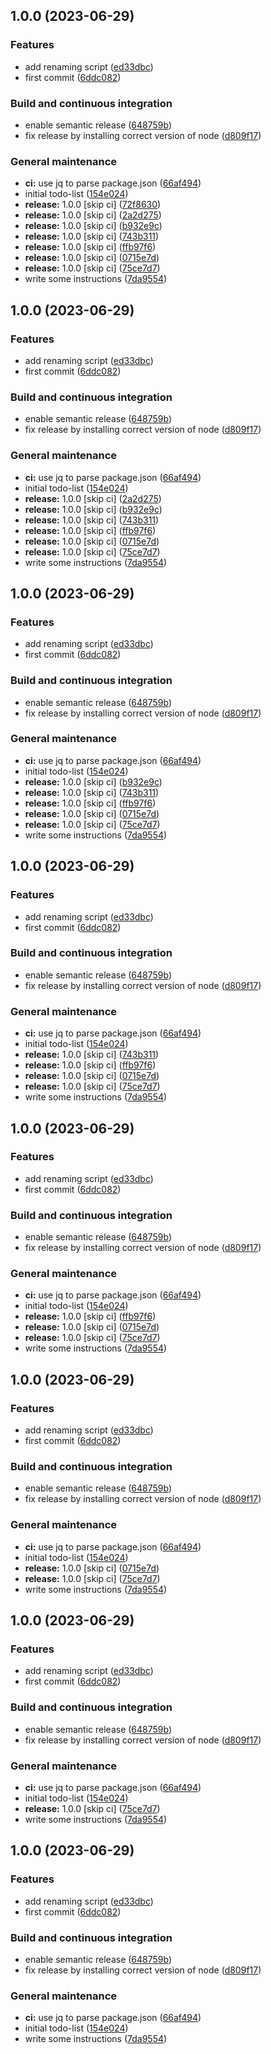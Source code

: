 ## 1.0.0 (2023-06-29)


### Features

* add renaming script ([ed33dbc](https://github.com/lorenzo-osimani/prolog_primitives/commit/ed33dbc03a68a605e6df7a9465c6985ec9d1e130))
* first commit ([6ddc082](https://github.com/lorenzo-osimani/prolog_primitives/commit/6ddc08296facfe64fe912fcd00a255adb2806193))


### Build and continuous integration

* enable semantic release ([648759b](https://github.com/lorenzo-osimani/prolog_primitives/commit/648759ba41fda0cad343493709a57bcb908f7229))
* fix release by installing correct version of node ([d809f17](https://github.com/lorenzo-osimani/prolog_primitives/commit/d809f17fc96c7295e0ec526161a56f558d49aa47))


### General maintenance

* **ci:** use jq to parse package.json ([66af494](https://github.com/lorenzo-osimani/prolog_primitives/commit/66af494bc406d4b9b649153f910016cceb1b63ce))
* initial todo-list ([154e024](https://github.com/lorenzo-osimani/prolog_primitives/commit/154e024ac1bb8a1f1c99826ab2ed6a28e703a513))
* **release:** 1.0.0 [skip ci] ([72f8630](https://github.com/lorenzo-osimani/prolog_primitives/commit/72f8630fa7d1b10b3321237acf0abc4013dad4a9))
* **release:** 1.0.0 [skip ci] ([2a2d275](https://github.com/lorenzo-osimani/prolog_primitives/commit/2a2d275162ec86086ec016f22a9146598f46077f))
* **release:** 1.0.0 [skip ci] ([b932e9c](https://github.com/lorenzo-osimani/prolog_primitives/commit/b932e9c483d93c25239fec2dca86935c34fd5173))
* **release:** 1.0.0 [skip ci] ([743b311](https://github.com/lorenzo-osimani/prolog_primitives/commit/743b31136a815f732f7e1e0f3d71a00a03b4cf5c))
* **release:** 1.0.0 [skip ci] ([ffb97f6](https://github.com/lorenzo-osimani/prolog_primitives/commit/ffb97f6f3eecaf3706e70f62db726fb9bf953eda))
* **release:** 1.0.0 [skip ci] ([0715e7d](https://github.com/lorenzo-osimani/prolog_primitives/commit/0715e7dd651bba61ab7ae21558bb008205b99dc3))
* **release:** 1.0.0 [skip ci] ([75ce7d7](https://github.com/lorenzo-osimani/prolog_primitives/commit/75ce7d7beb729f6a13d91f0554793ac72b1a321f))
* write some instructions ([7da9554](https://github.com/lorenzo-osimani/prolog_primitives/commit/7da9554a6e458c5fc253a222b295fbeb6a7862ec))

## 1.0.0 (2023-06-29)


### Features

* add renaming script ([ed33dbc](https://github.com/lorenzo-osimani/prolog_primitives/commit/ed33dbc03a68a605e6df7a9465c6985ec9d1e130))
* first commit ([6ddc082](https://github.com/lorenzo-osimani/prolog_primitives/commit/6ddc08296facfe64fe912fcd00a255adb2806193))


### Build and continuous integration

* enable semantic release ([648759b](https://github.com/lorenzo-osimani/prolog_primitives/commit/648759ba41fda0cad343493709a57bcb908f7229))
* fix release by installing correct version of node ([d809f17](https://github.com/lorenzo-osimani/prolog_primitives/commit/d809f17fc96c7295e0ec526161a56f558d49aa47))


### General maintenance

* **ci:** use jq to parse package.json ([66af494](https://github.com/lorenzo-osimani/prolog_primitives/commit/66af494bc406d4b9b649153f910016cceb1b63ce))
* initial todo-list ([154e024](https://github.com/lorenzo-osimani/prolog_primitives/commit/154e024ac1bb8a1f1c99826ab2ed6a28e703a513))
* **release:** 1.0.0 [skip ci] ([2a2d275](https://github.com/lorenzo-osimani/prolog_primitives/commit/2a2d275162ec86086ec016f22a9146598f46077f))
* **release:** 1.0.0 [skip ci] ([b932e9c](https://github.com/lorenzo-osimani/prolog_primitives/commit/b932e9c483d93c25239fec2dca86935c34fd5173))
* **release:** 1.0.0 [skip ci] ([743b311](https://github.com/lorenzo-osimani/prolog_primitives/commit/743b31136a815f732f7e1e0f3d71a00a03b4cf5c))
* **release:** 1.0.0 [skip ci] ([ffb97f6](https://github.com/lorenzo-osimani/prolog_primitives/commit/ffb97f6f3eecaf3706e70f62db726fb9bf953eda))
* **release:** 1.0.0 [skip ci] ([0715e7d](https://github.com/lorenzo-osimani/prolog_primitives/commit/0715e7dd651bba61ab7ae21558bb008205b99dc3))
* **release:** 1.0.0 [skip ci] ([75ce7d7](https://github.com/lorenzo-osimani/prolog_primitives/commit/75ce7d7beb729f6a13d91f0554793ac72b1a321f))
* write some instructions ([7da9554](https://github.com/lorenzo-osimani/prolog_primitives/commit/7da9554a6e458c5fc253a222b295fbeb6a7862ec))

## 1.0.0 (2023-06-29)


### Features

* add renaming script ([ed33dbc](https://github.com/lorenzo-osimani/prolog_primitives/commit/ed33dbc03a68a605e6df7a9465c6985ec9d1e130))
* first commit ([6ddc082](https://github.com/lorenzo-osimani/prolog_primitives/commit/6ddc08296facfe64fe912fcd00a255adb2806193))


### Build and continuous integration

* enable semantic release ([648759b](https://github.com/lorenzo-osimani/prolog_primitives/commit/648759ba41fda0cad343493709a57bcb908f7229))
* fix release by installing correct version of node ([d809f17](https://github.com/lorenzo-osimani/prolog_primitives/commit/d809f17fc96c7295e0ec526161a56f558d49aa47))


### General maintenance

* **ci:** use jq to parse package.json ([66af494](https://github.com/lorenzo-osimani/prolog_primitives/commit/66af494bc406d4b9b649153f910016cceb1b63ce))
* initial todo-list ([154e024](https://github.com/lorenzo-osimani/prolog_primitives/commit/154e024ac1bb8a1f1c99826ab2ed6a28e703a513))
* **release:** 1.0.0 [skip ci] ([b932e9c](https://github.com/lorenzo-osimani/prolog_primitives/commit/b932e9c483d93c25239fec2dca86935c34fd5173))
* **release:** 1.0.0 [skip ci] ([743b311](https://github.com/lorenzo-osimani/prolog_primitives/commit/743b31136a815f732f7e1e0f3d71a00a03b4cf5c))
* **release:** 1.0.0 [skip ci] ([ffb97f6](https://github.com/lorenzo-osimani/prolog_primitives/commit/ffb97f6f3eecaf3706e70f62db726fb9bf953eda))
* **release:** 1.0.0 [skip ci] ([0715e7d](https://github.com/lorenzo-osimani/prolog_primitives/commit/0715e7dd651bba61ab7ae21558bb008205b99dc3))
* **release:** 1.0.0 [skip ci] ([75ce7d7](https://github.com/lorenzo-osimani/prolog_primitives/commit/75ce7d7beb729f6a13d91f0554793ac72b1a321f))
* write some instructions ([7da9554](https://github.com/lorenzo-osimani/prolog_primitives/commit/7da9554a6e458c5fc253a222b295fbeb6a7862ec))

## 1.0.0 (2023-06-29)


### Features

* add renaming script ([ed33dbc](https://github.com/lorenzo-osimani/prolog_primitives/commit/ed33dbc03a68a605e6df7a9465c6985ec9d1e130))
* first commit ([6ddc082](https://github.com/lorenzo-osimani/prolog_primitives/commit/6ddc08296facfe64fe912fcd00a255adb2806193))


### Build and continuous integration

* enable semantic release ([648759b](https://github.com/lorenzo-osimani/prolog_primitives/commit/648759ba41fda0cad343493709a57bcb908f7229))
* fix release by installing correct version of node ([d809f17](https://github.com/lorenzo-osimani/prolog_primitives/commit/d809f17fc96c7295e0ec526161a56f558d49aa47))


### General maintenance

* **ci:** use jq to parse package.json ([66af494](https://github.com/lorenzo-osimani/prolog_primitives/commit/66af494bc406d4b9b649153f910016cceb1b63ce))
* initial todo-list ([154e024](https://github.com/lorenzo-osimani/prolog_primitives/commit/154e024ac1bb8a1f1c99826ab2ed6a28e703a513))
* **release:** 1.0.0 [skip ci] ([743b311](https://github.com/lorenzo-osimani/prolog_primitives/commit/743b31136a815f732f7e1e0f3d71a00a03b4cf5c))
* **release:** 1.0.0 [skip ci] ([ffb97f6](https://github.com/lorenzo-osimani/prolog_primitives/commit/ffb97f6f3eecaf3706e70f62db726fb9bf953eda))
* **release:** 1.0.0 [skip ci] ([0715e7d](https://github.com/lorenzo-osimani/prolog_primitives/commit/0715e7dd651bba61ab7ae21558bb008205b99dc3))
* **release:** 1.0.0 [skip ci] ([75ce7d7](https://github.com/lorenzo-osimani/prolog_primitives/commit/75ce7d7beb729f6a13d91f0554793ac72b1a321f))
* write some instructions ([7da9554](https://github.com/lorenzo-osimani/prolog_primitives/commit/7da9554a6e458c5fc253a222b295fbeb6a7862ec))

## 1.0.0 (2023-06-29)


### Features

* add renaming script ([ed33dbc](https://github.com/lorenzo-osimani/prolog_primitives/commit/ed33dbc03a68a605e6df7a9465c6985ec9d1e130))
* first commit ([6ddc082](https://github.com/lorenzo-osimani/prolog_primitives/commit/6ddc08296facfe64fe912fcd00a255adb2806193))


### Build and continuous integration

* enable semantic release ([648759b](https://github.com/lorenzo-osimani/prolog_primitives/commit/648759ba41fda0cad343493709a57bcb908f7229))
* fix release by installing correct version of node ([d809f17](https://github.com/lorenzo-osimani/prolog_primitives/commit/d809f17fc96c7295e0ec526161a56f558d49aa47))


### General maintenance

* **ci:** use jq to parse package.json ([66af494](https://github.com/lorenzo-osimani/prolog_primitives/commit/66af494bc406d4b9b649153f910016cceb1b63ce))
* initial todo-list ([154e024](https://github.com/lorenzo-osimani/prolog_primitives/commit/154e024ac1bb8a1f1c99826ab2ed6a28e703a513))
* **release:** 1.0.0 [skip ci] ([ffb97f6](https://github.com/lorenzo-osimani/prolog_primitives/commit/ffb97f6f3eecaf3706e70f62db726fb9bf953eda))
* **release:** 1.0.0 [skip ci] ([0715e7d](https://github.com/lorenzo-osimani/prolog_primitives/commit/0715e7dd651bba61ab7ae21558bb008205b99dc3))
* **release:** 1.0.0 [skip ci] ([75ce7d7](https://github.com/lorenzo-osimani/prolog_primitives/commit/75ce7d7beb729f6a13d91f0554793ac72b1a321f))
* write some instructions ([7da9554](https://github.com/lorenzo-osimani/prolog_primitives/commit/7da9554a6e458c5fc253a222b295fbeb6a7862ec))

## 1.0.0 (2023-06-29)


### Features

* add renaming script ([ed33dbc](https://github.com/lorenzo-osimani/prolog_primitives/commit/ed33dbc03a68a605e6df7a9465c6985ec9d1e130))
* first commit ([6ddc082](https://github.com/lorenzo-osimani/prolog_primitives/commit/6ddc08296facfe64fe912fcd00a255adb2806193))


### Build and continuous integration

* enable semantic release ([648759b](https://github.com/lorenzo-osimani/prolog_primitives/commit/648759ba41fda0cad343493709a57bcb908f7229))
* fix release by installing correct version of node ([d809f17](https://github.com/lorenzo-osimani/prolog_primitives/commit/d809f17fc96c7295e0ec526161a56f558d49aa47))


### General maintenance

* **ci:** use jq to parse package.json ([66af494](https://github.com/lorenzo-osimani/prolog_primitives/commit/66af494bc406d4b9b649153f910016cceb1b63ce))
* initial todo-list ([154e024](https://github.com/lorenzo-osimani/prolog_primitives/commit/154e024ac1bb8a1f1c99826ab2ed6a28e703a513))
* **release:** 1.0.0 [skip ci] ([0715e7d](https://github.com/lorenzo-osimani/prolog_primitives/commit/0715e7dd651bba61ab7ae21558bb008205b99dc3))
* **release:** 1.0.0 [skip ci] ([75ce7d7](https://github.com/lorenzo-osimani/prolog_primitives/commit/75ce7d7beb729f6a13d91f0554793ac72b1a321f))
* write some instructions ([7da9554](https://github.com/lorenzo-osimani/prolog_primitives/commit/7da9554a6e458c5fc253a222b295fbeb6a7862ec))

## 1.0.0 (2023-06-29)


### Features

* add renaming script ([ed33dbc](https://github.com/lorenzo-osimani/prolog_primitives/commit/ed33dbc03a68a605e6df7a9465c6985ec9d1e130))
* first commit ([6ddc082](https://github.com/lorenzo-osimani/prolog_primitives/commit/6ddc08296facfe64fe912fcd00a255adb2806193))


### Build and continuous integration

* enable semantic release ([648759b](https://github.com/lorenzo-osimani/prolog_primitives/commit/648759ba41fda0cad343493709a57bcb908f7229))
* fix release by installing correct version of node ([d809f17](https://github.com/lorenzo-osimani/prolog_primitives/commit/d809f17fc96c7295e0ec526161a56f558d49aa47))


### General maintenance

* **ci:** use jq to parse package.json ([66af494](https://github.com/lorenzo-osimani/prolog_primitives/commit/66af494bc406d4b9b649153f910016cceb1b63ce))
* initial todo-list ([154e024](https://github.com/lorenzo-osimani/prolog_primitives/commit/154e024ac1bb8a1f1c99826ab2ed6a28e703a513))
* **release:** 1.0.0 [skip ci] ([75ce7d7](https://github.com/lorenzo-osimani/prolog_primitives/commit/75ce7d7beb729f6a13d91f0554793ac72b1a321f))
* write some instructions ([7da9554](https://github.com/lorenzo-osimani/prolog_primitives/commit/7da9554a6e458c5fc253a222b295fbeb6a7862ec))

## 1.0.0 (2023-06-29)


### Features

* add renaming script ([ed33dbc](https://github.com/lorenzo-osimani/prolog_primitives/commit/ed33dbc03a68a605e6df7a9465c6985ec9d1e130))
* first commit ([6ddc082](https://github.com/lorenzo-osimani/prolog_primitives/commit/6ddc08296facfe64fe912fcd00a255adb2806193))


### Build and continuous integration

* enable semantic release ([648759b](https://github.com/lorenzo-osimani/prolog_primitives/commit/648759ba41fda0cad343493709a57bcb908f7229))
* fix release by installing correct version of node ([d809f17](https://github.com/lorenzo-osimani/prolog_primitives/commit/d809f17fc96c7295e0ec526161a56f558d49aa47))


### General maintenance

* **ci:** use jq to parse package.json ([66af494](https://github.com/lorenzo-osimani/prolog_primitives/commit/66af494bc406d4b9b649153f910016cceb1b63ce))
* initial todo-list ([154e024](https://github.com/lorenzo-osimani/prolog_primitives/commit/154e024ac1bb8a1f1c99826ab2ed6a28e703a513))
* write some instructions ([7da9554](https://github.com/lorenzo-osimani/prolog_primitives/commit/7da9554a6e458c5fc253a222b295fbeb6a7862ec))
